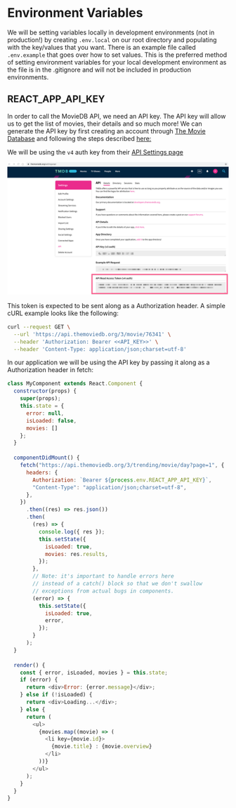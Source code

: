 # Environment Variables

We will be setting variables locally in development environments (not in production!) by creating `.env.local` on our root directory and populating with the key/values that you want. There is an example file called `.env.example` that goes over how to set values. This is the preferred method of setting environment variables for your local development environment as the file is in the .gitignore and will not be included in production environments.

## REACT_APP_API_KEY
In order to call the MovieDB API, we need an API key. The API key will allow us to get the list of movies, their details and so much more! We can generate the API key by first creating an account through [The Movie Database](https://www.themoviedb.org/login) and following the steps described [here:](https://developers.themoviedb.org/3/getting-started/introduction)

We will be using the `v4` auth key from their [API Settings page](https://www.themoviedb.org/settings/api)

![a4 Bearer token](assets/bearer_token.png)

This token is expected to be sent along as a Authorization header. A simple cURL example looks like the following:

```bash
curl --request GET \
  --url 'https://api.themoviedb.org/3/movie/76341' \
  --header 'Authorization: Bearer <<API_KEY>>' \
  --header 'Content-Type: application/json;charset=utf-8'
```

In our application we will be using the API key by passing it along as a Authorization header in fetch:

```javascript
class MyComponent extends React.Component {
  constructor(props) {
    super(props);
    this.state = {
      error: null,
      isLoaded: false,
      movies: []
    };
  }

  componentDidMount() {
    fetch("https://api.themoviedb.org/3/trending/movie/day?page=1", {
      headers: {
        Authorization: `Bearer ${process.env.REACT_APP_API_KEY}`,
        "Content-Type": "application/json;charset=utf-8",
      },
    })
      .then((res) => res.json())
      .then(
        (res) => {
          console.log({ res });
          this.setState({
            isLoaded: true,
            movies: res.results,
          });
        },
        // Note: it's important to handle errors here
        // instead of a catch() block so that we don't swallow
        // exceptions from actual bugs in components.
        (error) => {
          this.setState({
            isLoaded: true,
            error,
          });
        }
      );
  }

  render() {
    const { error, isLoaded, movies } = this.state;
    if (error) {
      return <div>Error: {error.message}</div>;
    } else if (!isLoaded) {
      return <div>Loading...</div>;
    } else {
      return (
        <ul>
          {movies.map((movie) => (
            <li key={movie.id}>
              {movie.title} : {movie.overview}
            </li>
          ))}
        </ul>
      );
    }
  }
}

```